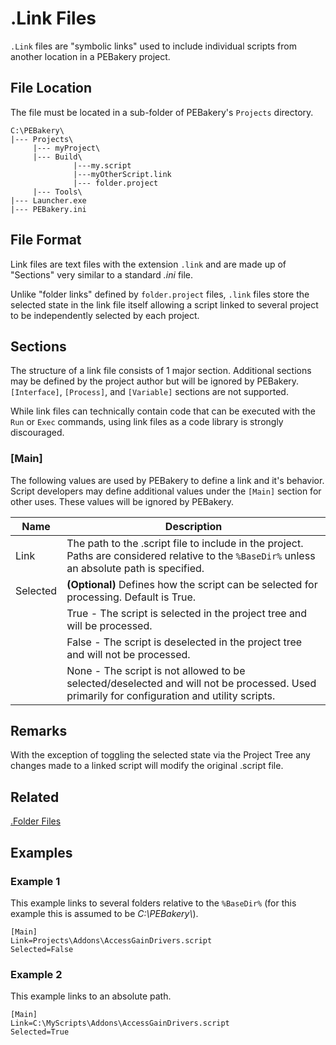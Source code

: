 # .Link Files

`.Link` files are "symbolic links" used to include individual scripts from another location in a PEBakery project.

## File Location

The file must be located in a sub-folder of PEBakery's `Projects` directory.

```text
C:\PEBakery\
|--- Projects\
     |--- myProject\
     |--- Build\
              |---my.script
              |---myOtherScript.link
              |--- folder.project
     |--- Tools\
|--- Launcher.exe
|--- PEBakery.ini
```

## File Format

Link files are text files with the extension `.link` and are made up of "Sections" very similar to a standard _.ini_ file.

Unlike "folder links" defined by `folder.project` files, `.link` files store the selected state in the link file itself allowing a script linked to several project to be independently selected by each project.

## Sections

The structure of a link file consists of 1 major section. Additional sections may be defined by the project author but will be ignored by PEBakery. `[Interface]`, `[Process]`, and `[Variable]` sections are not supported.

While link files can technically contain code that can be executed with the `Run` or `Exec` commands, using link files as a code library is strongly discouraged.

### [Main]

The following values are used by PEBakery to define a link and it's behavior. Script developers may define additional values under the `[Main]` section for other uses. These values will be ignored by PEBakery.

| Name | Description |
| --- | --- |
| Link | The path to the .script file to include in the project. Paths are considered relative to the `%BaseDir%` unless an absolute path is specified. |
|Selected | **(Optional)** Defines how the script can be selected for processing. Default is True. |
|| True - The script is selected in the project tree and will be processed. |
|| False - The script is deselected in the project tree and will not be processed. |
|| None - The script is not allowed to be selected/deselected and will not be processed. Used primarily for configuration and utility scripts. |

## Remarks

With the exception of toggling the selected state via the Project Tree any changes made to a linked script will modify the original .script file.

## Related

[.Folder Files](./FolderFiles.md)

## Examples

### Example 1

This example links to several folders relative to the `%BaseDir%` (for this example this is assumed to be _C:\PEBakery\\_).

```pebakery
[Main]
Link=Projects\Addons\AccessGainDrivers.script
Selected=False
```

### Example 2

This example links to an absolute path.

```pebakery
[Main]
Link=C:\MyScripts\Addons\AccessGainDrivers.script
Selected=True
```